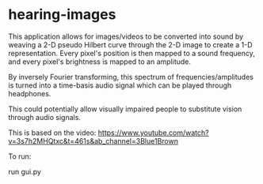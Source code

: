# hearing-images

This application allows for images/videos to be converted into sound by weaving a 2-D pseudo Hilbert curve through the 2-D image to create a 1-D representation. Every pixel's position is then mapped to a sound frequency, and every pixel's brightness is mapped to an amplitude.

By inversely Fourier transforming, this spectrum of frequencies/amplitudes is turned into a time-basis audio signal which can be played through headphones.

This could potentially allow visually impaired people to substitute vision through audio signals.

This is based on the video: https://www.youtube.com/watch?v=3s7h2MHQtxc&t=461s&ab_channel=3Blue1Brown

To run:

run gui.py
